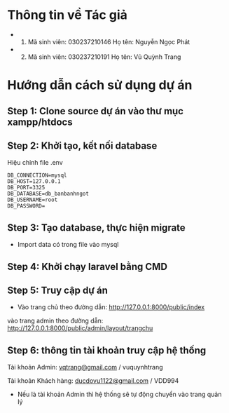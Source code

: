 # Thông tin về Tác giả
- 1. Mã sinh viên: 030237210146
Họ tên: Nguyễn Ngọc Phát
- 2. Mã sinh viên: 030237210191
Họ tên: Vũ Quỳnh Trang

# Hướng dẫn cách sử dụng dự án
## Step 1: Clone source dự án vào thư mục xampp/htdocs

## Step 2: Khởi tạo, kết nối database
Hiệu chỉnh file .env
```
DB_CONNECTION=mysql
DB_HOST=127.0.0.1
DB_PORT=3325
DB_DATABASE=db_banbanhngot
DB_USERNAME=root
DB_PASSWORD=
```

## Step 3: Tạo database, thực hiện migrate
- Import data có trong file vào mysql

## Step 4: Khởi chạy laravel bằng CMD


## Step 5: Truy cập dự án
- Vào trang chủ theo đường dẫn: http://127.0.0.1:8000/public/index

vào trang admin theo đường dẫn: http://127.0.0.1:8000/public/admin/layout/trangchu

## Step 6: thông tin tài khoản truy cập hệ thống
Tài khoản Admin:
vqtrang@gmail.com / vuquynhtrang

Tài khoản Khách hàng:
ducdovu1122@gmail.com / VDD994

- Nếu là tài khoản Admin thì hệ thống sẽ tự động chuyển vào trang quản lý
